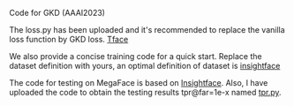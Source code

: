 Code for GKD (AAAI2023)

The loss.py has been uploaded and it's recommended to replace the vanilla loss function by GKD loss. [Tface](https://github.com/Tencent/TFace/tree/master/recognition/tasks/ekd)

We also provide a concise training code for a quick start. Replace the dataset definition with yours, an optimal definition of dataset is [insightface](https://github.com/deepinsight/insightface/blob/master/recognition/arcface_torch/dataset.py.)

The code for testing on MegaFace is based on [Insightface](https://github.com/deepinsight/insightface/tree/master/recognition/_evaluation_/megaface). Also, I have uploaded the code to obtain the testing results tpr@far=1e-x named [tpr.py](https://github.com/WisonZ/GKD/blob/main/tpr.py).
